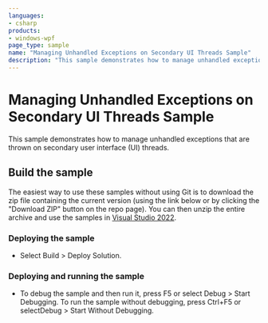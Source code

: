 ```yaml
---
languages:
- csharp
products:
- windows-wpf
page_type: sample
name: "Managing Unhandled Exceptions on Secondary UI Threads Sample"        
description: "This sample demonstrates how to manage unhandled exceptions that are thrown on secondary user interface (UI) threads."
---
```


# Managing Unhandled Exceptions on Secondary UI Threads Sample
This sample demonstrates how to manage unhandled exceptions that are thrown on secondary user interface (UI) threads.

## Build the sample
The easiest way to use these samples without using Git is to download the zip file containing the current version (using the link below or by clicking the "Download ZIP" button on the repo page). You can then unzip the entire archive and use the samples in [Visual Studio 2022](https://www.visualstudio.com/wpf-vs).

### Deploying the sample
- Select Build > Deploy Solution. 

### Deploying and running the sample
- To debug the sample and then run it, press F5 or select Debug >  Start Debugging. To run the sample without debugging, press Ctrl+F5 or selectDebug > Start Without Debugging. 


